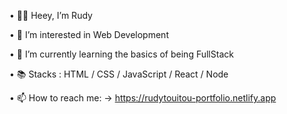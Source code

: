 • 🙋‍♂️ Heey, I’m Rudy

• 👀 I’m interested in Web Development

• 🌱 I’m currently learning the basics of being FullStack

• 📚 Stacks : HTML / CSS / JavaScript / React / Node

• 📫 How to reach me: -> https://rudytouitou-portfolio.netlify.app


